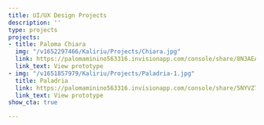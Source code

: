 ```yaml
---
title: UI/UX Design Projects
description: ''
type: projects
projects:
- title: Paloma Chiara
  img: "/v1652297466/Kaliriu/Projects/Chiara.jpg"
  link: https://palomaminino563316.invisionapp.com/console/share/8N3AEANTHT/864592816
  link_text: View prototype
- img: "/v1651857979/Kaliriu/Projects/Paladria-1.jpg"
  title: Paladria
  link: https://palomaminino563316.invisionapp.com/console/share/5NYVZ7BPEX4
  link_text: View prototype
show_cta: true

---
```

